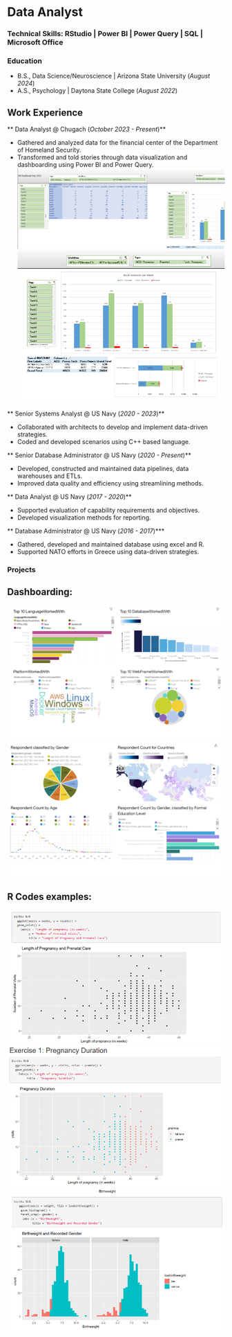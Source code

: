 # Data Analyst

### Technical Skills: RStudio | Power BI | Power Query | SQL | Microsoft Office 

### Education 
- B.S., Data Science/Neuroscience | Arizona State University (_August 2024_)
- A.S., Psychology | Daytona State College (_August 2022_)

## Work Experience 
** Data Analyst @ Chugach (_October 2023 - Present_)**
 - Gathered and analyzed data for the financial center of the Department of Homeland Security.
 - Transformed and told stories through data visualization and dashboarding using Power BI and Power Query.
![Dashboard1](/assets/img/Dashboard1.png)
![Dashboard2](/assets/img/Dashboard2.png)

** Senior Systems Analyst @ US Navy (_2020 - 2023_)**
 - Collaborated with architects to develop and implement data-driven strategies.
 - Coded and developed scenarios using C++ based language. 

** Senior Database Administrator @ US Navy (_2020 - Present_)**
 - Developed, constructed and maintained data pipelines, data warehouses and ETLs.
 - Improved data quality and efficiency using streamlining methods. 

** Data Analyst @ US Navy (_2017 - 2020_)**
  - Supported evaluation of capability requirements and objectives.
  - Developed visualization methods for reporting. 

** Database Administrator @ US Navy (_2016 - 2017_)***
  - Gathered, developed and maintained database using excel and R.
  - Supported NATO efforts in Greece using data-driven strategies.

### Projects

## Dashboarding:

![Dash1](/assets/img/Dash1.png)
![Dash2](assets/img/Dash2.png)

## R Codes examples:

![RCode3](/assets/img/RCode3.png)
![RCode5](assets/img/RCode5.png)
![RCode6](/assets/img/RCode6.png)

